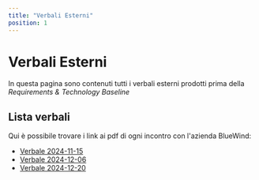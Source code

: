 ```yaml
---
title: "Verbali Esterni"
position: 1
---
```


# Verbali Esterni

In questa pagina sono contenuti tutti i verbali esterni prodotti prima della _Requirements & Technology Baseline_

## Lista verbali

Qui è possibile trovare i link ai pdf di ogni incontro con l'azienda BlueWind:

- [Verbale 2024-11-15](./2024-11-15.pdf)
- [Verbale 2024-12-06](./2024-12-06.pdf)
- [Verbale 2024-12-20](./2024-12-20.pdf)

